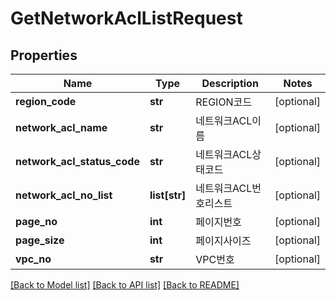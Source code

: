 # GetNetworkAclListRequest

## Properties
Name | Type | Description | Notes
------------ | ------------- | ------------- | -------------
**region_code** | **str** | REGION코드 | [optional] 
**network_acl_name** | **str** | 네트워크ACL이름 | [optional] 
**network_acl_status_code** | **str** | 네트워크ACL상태코드 | [optional] 
**network_acl_no_list** | **list[str]** | 네트워크ACL번호리스트 | [optional] 
**page_no** | **int** | 페이지번호 | [optional] 
**page_size** | **int** | 페이지사이즈 | [optional] 
**vpc_no** | **str** | VPC번호 | [optional] 

[[Back to Model list]](../README.md#documentation-for-models) [[Back to API list]](../README.md#documentation-for-api-endpoints) [[Back to README]](../README.md)


